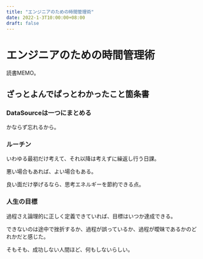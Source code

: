 ```yaml
---
title: "エンジニアのための時間管理術"
date: 2022-1-3T10:00:00+08:00
draft: false
---
```

# エンジニアのための時間管理術



読書MEMO。



## ざっとよんでぱっとわかったこと箇条書



### DataSourceは一つにまとめる



かならず忘れるから。



### ルーチン



いわゆる最初だけ考えて、それ以降は考えずに繰返し行う日課。



悪い場合もあれば、よい場合もある。



良い面だけ挙げるなら、思考エネルギーを節約できる点。



### 人生の目標



過程さえ論理的に正しく定義できていれば、目標はいつか達成できる。



できないのは途中で挫折するか、過程が誤っているか、過程が曖昧であるかのどれかだと感じた。



そもそも、成功しない人間ほど、何もしないらしい。
